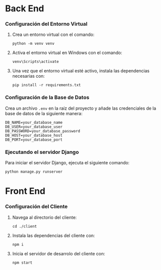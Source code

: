 # Back End
### Configuración del Entorno Virtual
1. Crea un entorno virtual con el comando:
   ```
   python -m venv venv
   ```

2. Activa el entorno virtual en Windows con el comando:     
    ```
    venv\Scripts\activate
    ```
3. Una vez que el entorno virtual esté activo, instala las dependencias necesarias con:
    ```
    pip install -r requirements.txt
    ```

### Configuración de la Base de Datos
Crea un archivo `.env` en la raíz del proyecto y añade las credenciales de la base de datos de la siguiente manera:
```
DB_NAME=your_database_name
DB_USER=your_database_user
DB_PASSWORD=your_database_password
DB_HOST=your_database_host
DB_PORT=your_database_port
```
### Ejecutando el servidor Django
Para iniciar el servidor Django, ejecuta el siguiente comando:
```
python manage.py runserver
```
# Front End
### Configuración del Cliente
1. Navega al directorio del cliente:
    ```
    cd ./client
    ```
2. Instala las dependencias del cliente con:
    ```
    npm i
    ```
3. Inicia el servidor de desarrolo del cliente con:
    ```
    npm start
    ```